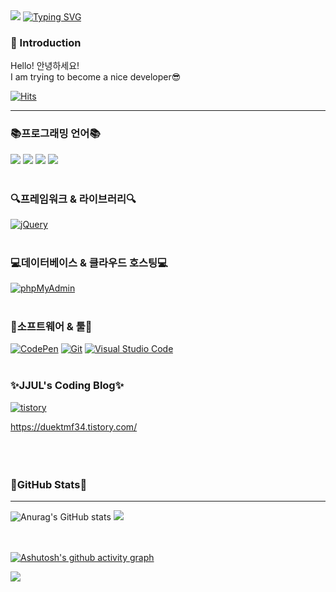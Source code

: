 
<img src="https://capsule-render.vercel.app/api?type=waving&color=gradient&height=100&section=header&" />
<a href="https://git.io/typing-svg"><img src="https://readme-typing-svg.demolab.com?font=Cabin&weight=600&size=30&pause=1000&color=F78093&width=435&lines=Daseul's+Github+Profile+%F0%9F%98%99" alt="Typing SVG" /></a>

###  👋 Introduction

Hello! 안녕하세요!<br>
I am trying to become a nice developer😎

[![Hits](https://hits.seeyoufarm.com/api/count/incr/badge.svg?url=https%3A%2F%2Fgithub.com%2FYeoDaSeul4355&count_bg=%23FFBABA&title_bg=%23555555&icon=exercism.svg&icon_color=%23FFBABA&title=hits&edge_flat=false)](https://hits.seeyoufarm.com)

---
### 📚프로그래밍 언어📚

<img src="https://img.shields.io/badge/HTML5-E34F26?style=flat&logo=HTML5&logoColor=white" /> <img src="https://img.shields.io/badge/CSS3-1572B6?style=flat&logo=CSS3&logoColor=white" /> <img src="https://img.shields.io/badge/javascript-F7DF1E?style=flat&logo=javascript&logoColor=white" /> <img src="https://img.shields.io/badge/php-777BB4?style=flat&logo=php&logoColor=white" />
<br><br>


### 🔍프레임워크 & 라이브러리🔍
<a href="#"><img alt="jQuery" src="https://img.shields.io/badge/jQuery-0769AD?logo=jQuery&logoColor=white"></a>
<br><br>

### 💻데이터베이스 & 클라우드 호스팅💻
<a href="#"><img alt="phpMyAdmin" src="https://img.shields.io/badge/phpMyAdmin-6C78AF?logo=phpMyAdmin&logoColor=white"></a><br><br>

### 🔧소프트웨어 & 툴🔧
<a href="#"><img alt="CodePen" src="https://img.shields.io/badge/CodePen-000?logo=CodePen&logoColor=white"></a>
<a href="#"><img alt="Git" src="https://img.shields.io/badge/Git-F05032?logo=Git&logoColor=white"></a>
<a href="#"><img alt="Visual Studio Code" src="https://img.shields.io/badge/Visual Studio Code-007ACC?logo=Visual Studio Code&logoColor=white"></a><br><br>


### ✨JJUL's Coding Blog✨
<a href="https://duektmf34.tistory.com/"><img alt="tistory" src="https://img.shields.io/badge/tistory-000?logo=tistory&logoColor=white"></a>

https://duektmf34.tistory.com/<br><br><br><br>


### 🎀GitHub Stats🎀
---------------
![Anurag's GitHub stats](https://github-readme-stats.vercel.app/api?username=YeoDaSeul4355&show_icons=true&theme=dracula)            <img src="https://github-readme-stats.vercel.app/api/top-langs/?username=YeoDaSeul4355&layout=compact">

<br><br>
[![Ashutosh's github activity graph](https://github-readme-activity-graph.cyclic.app/graph?username=YeoDaSeul4355&theme=Default)](https://github.com/ashutosh00710/github-readme-activity-graph)



<img src="https://capsule-render.vercel.app/api?type=waving&color=gradient&height=100&section=footer&" />
